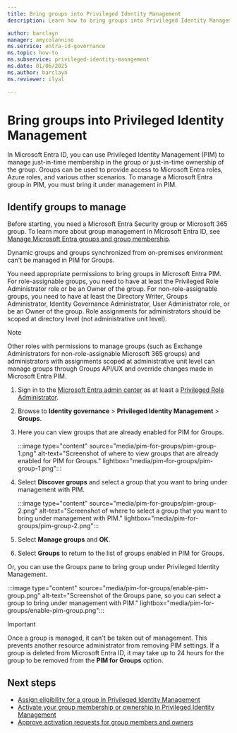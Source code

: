 ```yaml
---
title: Bring groups into Privileged Identity Management
description: Learn how to bring groups into Privileged Identity Management.

author: barclayn
manager: amycolannino
ms.service: entra-id-governance
ms.topic: how-to
ms.subservice: privileged-identity-management
ms.date: 01/06/2025
ms.author: barclayn
ms.reviewer: ilyal

---
```


# Bring groups into Privileged Identity Management

In Microsoft Entra ID, you can use Privileged Identity Management (PIM) to manage just-in-time membership in the group or just-in-time ownership of the group. Groups can be used to provide access to Microsoft Entra roles, Azure roles, and various other scenarios. To manage a Microsoft Entra group in PIM, you must bring it under management in PIM.

## Identify groups to manage


Before starting, you need a Microsoft Entra Security group or Microsoft 365 group. To learn more about group management in Microsoft Entra ID, see [Manage Microsoft Entra groups and group membership](/entra/fundamentals/how-to-manage-groups).

Dynamic groups and groups synchronized from on-premises environment can't be managed in PIM for Groups.

You need appropriate permissions to bring groups in Microsoft Entra PIM. For role-assignable groups, you need to have at least the Privileged Role Administrator role or be an Owner of the group. For non-role-assignable groups, you need to have at least the Directory Writer, Groups Administrator, Identity Governance Administrator, User Administrator role, or be an Owner of the group. Role assignments for administrators should be scoped at directory level (not administrative unit level). 

> [!NOTE]
> Other roles with permissions to manage groups (such as Exchange Administrators for non-role-assignable Microsoft 365 groups) and administrators with assignments scoped at administrative unit level can manage groups through Groups API/UX and override changes made in Microsoft Entra PIM.


1. Sign in to the [Microsoft Entra admin center](https://entra.microsoft.com) as at least a [Privileged Role Administrator](~/identity/role-based-access-control/permissions-reference.md#privileged-role-administrator).

1. Browse to **Identity governance** > **Privileged Identity Management** > **Groups**.

1. Here you can view groups that are already enabled for PIM for Groups.

    :::image type="content" source="media/pim-for-groups/pim-group-1.png" alt-text="Screenshot of where to view groups that are already enabled for PIM for Groups." lightbox="media/pim-for-groups/pim-group-1.png":::

1. Select **Discover groups** and select a group that you want to bring under management with PIM.

    :::image type="content" source="media/pim-for-groups/pim-group-2.png" alt-text="Screenshot of where to select a group that you want to bring under management with PIM." lightbox="media/pim-for-groups/pim-group-2.png":::

1. Select **Manage groups** and **OK**.
1. Select **Groups** to return to the list of groups enabled in PIM for Groups.


Or, you can use the Groups pane to bring group under Privileged Identity Management.

:::image type="content" source="media/pim-for-groups/enable-pim-group.png" alt-text="Screenshot of the Groups pane, so you can select a group to bring under management with PIM." lightbox="media/pim-for-groups/enable-pim-group.png":::

> [!IMPORTANT]
> Once a group is managed, it can't be taken out of management. This prevents another resource administrator from removing PIM settings. If a group is deleted from Microsoft Entra ID, it may take up to 24 hours for the group to be removed from the **PIM for Groups** option.

## Next steps

- [Assign eligibility for a group in Privileged Identity Management](groups-assign-member-owner.md)
- [Activate your group membership or ownership in Privileged Identity Management](groups-activate-roles.md)
- [Approve activation requests for group members and owners](groups-approval-workflow.md)
